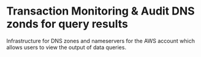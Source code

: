 # Transaction Monitoring & Audit DNS zonds for query results

Infrastructure for DNS zones and nameservers for the AWS account which allows users to view the output of data queries.
